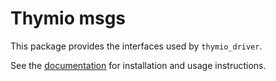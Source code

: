 # Thymio msgs

This package provides the interfaces used by ``thymio_driver``.

See the [documentation] for installation and usage instructions.

[documentation]: http://jeguzzi.github.io/ros-aseba
